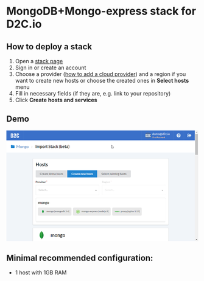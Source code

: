 # MongoDB+Mongo-express stack for D2C.io

## How to deploy a stack

1. Open a [stack page](https://panel.d2c.io/?import=https://github.com/d2cio/mongodb-stack/archive/master.zip)
2. Sign in or create an account
3. Choose a provider ([how to add a cloud provider](https://docs.d2c.io/getting-started/cloud-providers/)) and a region if you want to create new hosts or choose the created ones in **Select hosts** menu
3. Fill in necessary fields (if they are, e.g. link to your repository)
4. Click **Create hosts and services**

## Demo

![How to deploy a stack](https://github.com/mastappl/images/blob/master/mongo.gif)

## Minimal recommended configuration:

- 1 host with 1GB RAM
